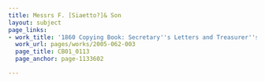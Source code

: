 ```yaml
---
title: Messrs F. [Siaetto?]& Son
layout: subject
page_links:
- work_title: '1860 Copying Book: Secretary''s Letters and Treasurer''s Letters, 2005.062.003  '
  work_url: pages/works/2005-062-003
  page_title: CB01_0113
  page_anchor: page-1133602

---
```

